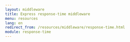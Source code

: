 ```yaml
---
layout: middleware
title: Express response-time middleware
menu: resources
lang: en
redirect_from: /resources/middleware/response-time.html
module: response-time
---
```

